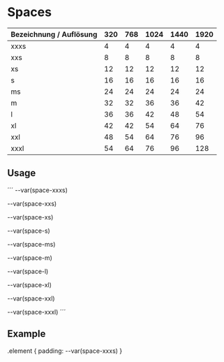 # Spaces

| Bezeichnung / Auflösung | 320 | 768 | 1024 | 1440 | 1920 |
|-------------------------|-----|-----|------|------|------|
| xxxs                    | 4   | 4   | 4    | 4    | 4    |
| xxs                     | 8   | 8   | 8    | 8    | 8    |
| xs                      | 12  | 12  | 12   | 12   | 12   |
| s                       | 16  | 16  | 16   | 16   | 16   |
| ms                      | 24  | 24  | 24   | 24   | 24   |
| m                       | 32  | 32  | 36   | 36   | 42   |
| l                       | 36  | 36  | 42   | 48   | 54   |
| xl                      | 42  | 42  | 54   | 64   | 76   |
| xxl                     | 48  | 54  | 64   | 76   | 96   |
| xxxl                    | 54  | 64  | 76   | 96   | 128  |

## Usage

´´´
--var(space-xxxs)

--var(space-xxs)

--var(space-xs)

--var(space-s)

--var(space-ms)

--var(space-m)

--var(space-l)

--var(space-xl)

--var(space-xxl)

--var(space-xxxl)
´´´

## Example

.element {
  padding: --var(space-xxxs)
}
